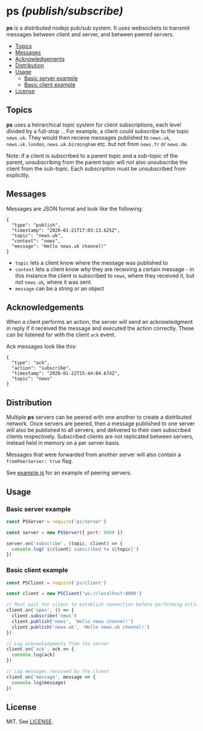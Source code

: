 # ps _(publish/subscribe)_

**ps** is a distributed nodejs pub/sub system. It uses websockets to transmit messages between client and server, and between peered servers.

- [Topics](#topics)
- [Messages](#messages)
- [Acknowledgements](#acknowledgements)
- [Distribution](#distribution)
- [Usage](#usage)
  - [Basic server example](#basic-server-example)
  - [Basic client example](#basic-client-example)
- [License](#license)

## Topics

**ps** uses a heirarchical topic system for client subscriptions, each level divided by a full-stop `.`. For example, a client could subscribe to the topic `news.uk`. They would then recieve messages published to `news.uk`, `news.uk.london`, `news.uk.birmingham` etc. but not from `news.fr` or `news.de`.

Note: if a client is subscribed to a parent topic and a sub-topic of the parent, unsubscribing from the parent topic will _not_ also unsubscribe the client from the sub-topic. Each subscription must be unsubscribed from explicitly.

## Messages

Messages are JSON format and look like the following:

```
{
  "type": "publish",
  "timestamp": "2020-01-21T17:03:13.625Z",
  "topic": "news.uk",
  "context": "news",
  "message": "Hello news.uk channel!"
}
```

- `topic` lets a client know where the message was published to
- `context` lets a client know _why_ they are receiving a certain message - in this instance the client is subscribed to `news`, where they received it, but not `news.uk`, where it was sent.
- `message` can be a string or an object

## Acknowledgements

When a client performs an action, the server will send an acknowledgment in reply if it received the message and executed the action correctly. These can be listened for with the client `ack` event.

Ack messages look like this:

```
{
  "type": "ack",
  "action": "subscribe",
  "timestamp": "2020-01-22T15:44:04.674Z",
  "topic": "news"
}
```

## Distribution

Multiple **ps** servers can be peered with one another to create a distributed network. Once servers are peered, then a message published to one server will also be published to all servers, and delivered to their own subscribed clients respectively. Subscribed clients are not replicated between servers, instead held in memory on a per server basis.

Messages that were forwarded from another server will also contain a `fromPeerServer: true` flag.

See [example.js](./example.js) for an example of peering servers.

## Usage

### Basic server example

```js
const PSServer = require('ps/server')

const server = new PSServer({ port: 8000 })

server.on('subscribe', (topic, client) => {
  console.log(`${client} subscribed to ${topic}`)
})
```

### Basic client example

```js
const PSClient = require('ps/client')

const client = new PSClient('ws://localhost:8000')

// Must wait for client to establish connection before performing actions
client.on('open', () => {
  client.subscribe('news')
  client.publish('news', 'Hello news channel!')
  client.publish('news.uk', 'Hello news.uk channel!')
})

// Log acknowledgments from the server
client.on('ack', ack => {
  console.log(ack)
})

// Log messages received by the client
client.on('message', message => {
  console.log(message)
})
```

## License

MIT. See [LICENSE](./LICENSE).
